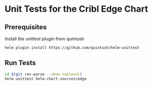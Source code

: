 # Unit Tests for the Cribl Edge Chart

## Prerequisites
Install the unittest plugin from quintush

```bash
helm plugin install https://github.com/quintush/helm-unittest
```

## Run Tests
```bash
cd $(git rev-parse --show-toplevel)
helm unittest helm-chart-sources/edge
```
